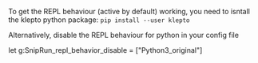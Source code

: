 To get the REPL behaviour (active by default) working, you need to isntall the klepto python package: `pip install --user klepto`

Alternatively, disable the REPL behaviour for python in your config file

let g:SnipRun_repl_behavior_disable = ["Python3_original"]
